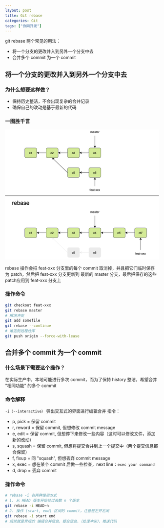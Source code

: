 ```yaml
---
layout: post
title: Git rebase 
categories: Git
tags: ["协同开发"]
---
```


git rebase 两个常见的用法：
* 将一个分支的更改并入到另外一个分支中去
* 合并多个 commit 为一个 commit

## 将一个分支的更改并入到另外一个分支中去
### 为什么想要这样做？
* 保持历史整洁，不会出现复杂的合并记录
* 确保自己的改动是基于最新的代码

### 一图胜千言
![git rebase](/images/git-rebase.png)

rebase 操作会把 feat-xxx 分支里的每个 commit 取消掉，并且把它们临时保存为 patch，然后把 feat-xxx 分支更新到
最新的 master 分支，最后把保存的这些 patch应用到 feat-xxx 分支上

### 操作命令
``` sh 
git checkout feat-xxx
git rebase master
# 解决冲突
git add somefile
git rebase --continue
# 推送到远程仓库
git push origin --force-with-lease
```

## 合并多个 commit 为一个 commit
### 什么场景下需要这个操作？
在实际生产中，本地可能进行多次 commit，而为了保持 history 整洁，希望合并 "相同功能" 的多个 commit

### 命令解释
`-i（--interactive）` 弹出交互式的界面进行编辑合并
指令：
* p, pick   = 保留 commit
* r, reword = 保留 commit, 但想修改 commit message
* e, edit   = 保留 commit, 但想停下来修改一些内容（这时可以修改文件，添加新的改动）
* s, squash = 保留 commit, 但想将提交合并到上一个提交中（两个提交信息都会保留）
* f, fixup  = 同 "squash", 但想丢弃 commit message
* x, exec   = 想在某个 commit 后做一些检查，next line：`exec your command`
* d, drop   = 丢弃 commit

### 操作命令
``` sh
# rebase -i 有两种使用方式 
# 1. 从 HEAD 版本开始往过去数 n 个版本
git rebase -i HEAD~n
# 2. 操作 (start, end] 区间的 commit，注意是左开右闭
git rebase -i start end
# 后续就是常规的 编辑合并信息、提交信息、（处理冲突）、推送代码
```